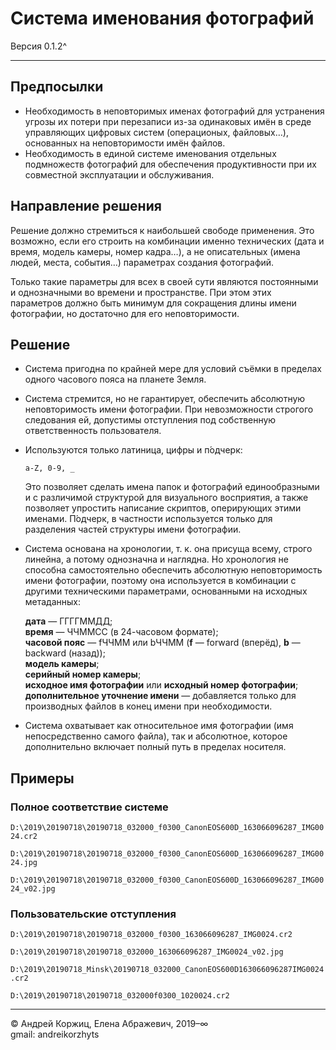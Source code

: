 ﻿# Система именования фотографий

Версия 0.1.2^

---

## Предпосылки

- Необходимость в неповторимых именах фотографий для устранения угрозы их потери при перезаписи из-за одинаковых имён в среде управляющих цифровых систем (операционых, файловых…), основанных на неповторимости имён файлов.
- Необходимость в единой системе именования отдельных подмножеств фотографий для обеспечения продуктивности при их совместной эксплуатации и обслуживания.

## Направление решения

Решение должно стремиться к наибольшей свободе применения. Это возможно, если его строить на комбинации именно технических (дата и время, модель камеры, номер кадра…), а не описательных (имена людей, места, события…) параметрах создания фотографий.

Только такие параметры для всех в своей сути являются постоянными и однозначными во времени и пространстве. При этом этих параметров должно быть минимум для сокращения длины имени фотографии, но достаточно для его неповторимости.

## Решение

- Система пригодна по крайней мере для условий съёмки в пределах одного часового пояса на планете Земля.
- Система стремится, но не гарантирует, обеспечить абсолютную неповторимость имени фотографии. При невозможности строгого следования ей, допустимы отступления под собственную ответственность пользователя.
- Используются только латиница, цифры и п́одчерк:

  `a-Z, 0-9, _`

  Это позволяет сделать имена папок и фотографий единообразными и с различимой структурой для визуального восприятия, а также позволяет упростить написание скриптов, оперирующих этими именами. П́одчерк, в частности используется только для разделения частей структуры имени фотографии.
- Система основана на хронологии, т. к. она присуща всему, строго линейна, а потому однозначна и наглядна. Но хронология не способна самостоятельно обеспечить абсолютную неповторимость имени фотографии, поэтому она используется в комбинации с другими техническими параметрами, основанными на исходных метаданных:

  **дата** — ГГГГММДД;  
  **время** — ЧЧММСС (в 24-часовом формате);  
  **часовой пояс** — fЧЧММ или bЧЧММ (**f** — forward (вперёд), **b** — backward (назад));  
  **модель камеры**;  
  **серийный номер камеры**;  
  **исходное имя фотографии** или **исходный номер фотографии**;  
  **дополнительное уточнение имени** — добавляется только для производных файлов в конец имени при необходимости.

- Система охватывает как относительное имя фотографии (имя непосредственно самого файла), так и абсолютное, которое дополнительно включает полный путь в пределах носителя.

## Примеры

### Полное соответствие системе

`D:\2019\20190718\20190718_032000_f0300_CanonEOS600D_163066096287_IMG0024.cr2`

`D:\2019\20190718\20190718_032000_f0300_CanonEOS600D_163066096287_IMG0024.jpg`

`D:\2019\20190718\20190718_032000_f0300_CanonEOS600D_163066096287_IMG0024_v02.jpg`

### Пользовательские отступления

`D:\2019\20190718\20190718_032000_f0300_163066096287_IMG0024.cr2`

`D:\2019\20190718\20190718_032000_163066096287_IMG0024_v02.jpg`

`D:\2019\20190718_Minsk\20190718_032000_CanonEOS600D163066096287IMG0024.cr2`

`D:\2019\20190718\20190718_032000f0300_1020024.cr2`

---

© Андрей Коржиц, Елена Абражевич, 2019–∞  
gmail: andreikorzhyts